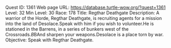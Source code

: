 Quest ID: 1361
Web page URL: https://database.turtle-wow.org/?quest=1361
Level: 32
Min Level: 30
Race: 178
Title: Regthar Deathgate
Description: A warrior of the Horde, Regthar Deathgate, is recruiting agents for a mission into the land of Desolace.Speak with him if you wish to volunteer.He is stationed in the Barrens, in a series of bunkers west of the Crossroads.$B$BAnd sharpen your weapons.Desolace is a place torn by war.
Objective: Speak with Regthar Deathgate.
